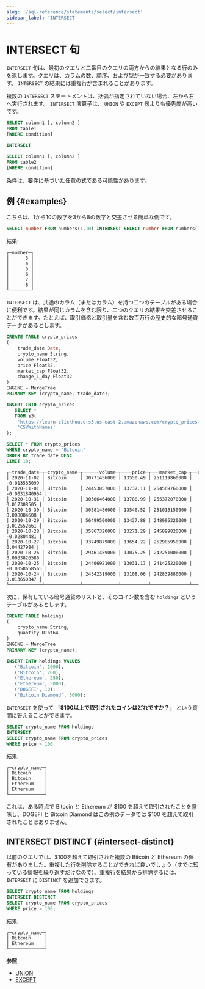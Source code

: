 ```yaml
---
slug: '/sql-reference/statements/select/intersect'
sidebar_label: 'INTERSECT'
---
```



# INTERSECT 句

`INTERSECT` 句は、最初のクエリと二番目のクエリの両方からの結果となる行のみを返します。クエリは、カラムの数、順序、および型が一致する必要があります。 `INTERSECT` の結果には重複行が含まれることがあります。

複数の `INTERSECT` ステートメントは、括弧が指定されていない場合、左から右へ実行されます。 `INTERSECT` 演算子は、 `UNION` や `EXCEPT` 句よりも優先度が高いです。

``` sql
SELECT column1 [, column2 ]
FROM table1
[WHERE condition]

INTERSECT

SELECT column1 [, column2 ]
FROM table2
[WHERE condition]

```
条件は、要件に基づいた任意の式である可能性があります。

## 例 {#examples}

こちらは、1から10の数字を3から8の数字と交差させる簡単な例です。

```sql
SELECT number FROM numbers(1,10) INTERSECT SELECT number FROM numbers(3,8);
```

結果:

```response
┌─number─┐
│      3 │
│      4 │
│      5 │
│      6 │
│      7 │
│      8 │
└────────┘
```

`INTERSECT` は、共通のカラム（またはカラム）を持つ二つのテーブルがある場合に便利です。結果が同じカラムを含む限り、二つのクエリの結果を交差させることができます。たとえば、取引価格と取引量を含む数百万行の歴史的な暗号通貨データがあるとします。

```sql
CREATE TABLE crypto_prices
(
    trade_date Date,
    crypto_name String,
    volume Float32,
    price Float32,
    market_cap Float32,
    change_1_day Float32
)
ENGINE = MergeTree
PRIMARY KEY (crypto_name, trade_date);

INSERT INTO crypto_prices
   SELECT *
   FROM s3(
    'https://learn-clickhouse.s3.us-east-2.amazonaws.com/crypto_prices.csv',
    'CSVWithNames'
);

SELECT * FROM crypto_prices
WHERE crypto_name = 'Bitcoin'
ORDER BY trade_date DESC
LIMIT 10;
```

```response
┌─trade_date─┬─crypto_name─┬──────volume─┬────price─┬───market_cap─┬──change_1_day─┐
│ 2020-11-02 │ Bitcoin     │ 30771456000 │ 13550.49 │ 251119860000 │  -0.013585099 │
│ 2020-11-01 │ Bitcoin     │ 24453857000 │ 13737.11 │ 254569760000 │ -0.0031840964 │
│ 2020-10-31 │ Bitcoin     │ 30306464000 │ 13780.99 │ 255372070000 │   0.017308505 │
│ 2020-10-30 │ Bitcoin     │ 30581486000 │ 13546.52 │ 251018150000 │   0.008084608 │
│ 2020-10-29 │ Bitcoin     │ 56499500000 │ 13437.88 │ 248995320000 │   0.012552661 │
│ 2020-10-28 │ Bitcoin     │ 35867320000 │ 13271.29 │ 245899820000 │   -0.02804481 │
│ 2020-10-27 │ Bitcoin     │ 33749879000 │ 13654.22 │ 252985950000 │    0.04427984 │
│ 2020-10-26 │ Bitcoin     │ 29461459000 │ 13075.25 │ 242251000000 │  0.0033826586 │
│ 2020-10-25 │ Bitcoin     │ 24406921000 │ 13031.17 │ 241425220000 │ -0.0058658565 │
│ 2020-10-24 │ Bitcoin     │ 24542319000 │ 13108.06 │ 242839880000 │   0.013650347 │
└────────────┴─────────────┴─────────────┴──────────┴──────────────┴───────────────┘
```

次に、保有している暗号通貨のリストと、そのコイン数を含む `holdings` というテーブルがあるとします。

```sql
CREATE TABLE holdings
(
    crypto_name String,
    quantity UInt64
)
ENGINE = MergeTree
PRIMARY KEY (crypto_name);

INSERT INTO holdings VALUES
   ('Bitcoin', 1000),
   ('Bitcoin', 200),
   ('Ethereum', 250),
   ('Ethereum', 5000),
   ('DOGEFI', 10);
   ('Bitcoin Diamond', 5000);
```

`INTERSECT` を使って **「$100以上で取引されたコインはどれですか？」** という質問に答えることができます。

```sql
SELECT crypto_name FROM holdings
INTERSECT
SELECT crypto_name FROM crypto_prices
WHERE price > 100
```

結果:

```response
┌─crypto_name─┐
│ Bitcoin     │
│ Bitcoin     │
│ Ethereum    │
│ Ethereum    │
└─────────────┘
```

これは、ある時点で Bitcoin と Ethereum が $100 を超えて取引されたことを意味し、DOGEFI と Bitcoin Diamond はこの例のデータでは $100 を超えて取引されたことはありません。

## INTERSECT DISTINCT {#intersect-distinct}

以前のクエリでは、$100を超えて取引された複数の Bitcoin と Ethereum の保有がありました。重複した行を削除することができれば良いでしょう（すでに知っている情報を繰り返すだけなので）。重複行を結果から排除するには、 `INTERSECT` に `DISTINCT` を追加できます。

```sql
SELECT crypto_name FROM holdings
INTERSECT DISTINCT
SELECT crypto_name FROM crypto_prices
WHERE price > 100;
```

結果:

```response
┌─crypto_name─┐
│ Bitcoin     │
│ Ethereum    │
└─────────────┘
```

**参照** 

- [UNION](/sql-reference/statements/select/union)
- [EXCEPT](/sql-reference/statements/select/except)
